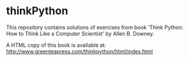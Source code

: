 # thinkPython

This repository contains solutions of exercises from book 'Think Python: How to Think Like a Computer Scientist'
by Allen B. Downey.

A HTML copy of this book is available at: http://www.greenteapress.com/thinkpython/html/index.html
